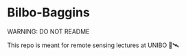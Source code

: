 # Bilbo-Baggins

WARNING: DO NOT README

This repo is meant for remote sensing lectures at UNIBO 📡🛰️

